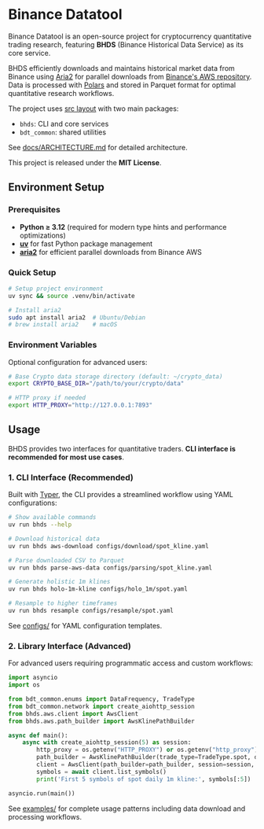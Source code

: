 # Binance Datatool

Binance Datatool is an open-source project for cryptocurrency quantitative trading research, featuring **BHDS** (Binance Historical Data Service) as its core service.

BHDS efficiently downloads and maintains historical market data from Binance using [Aria2](https://aria2.github.io/) for parallel downloads from [Binance's AWS repository](https://data.binance.vision/). Data is processed with [Polars](https://pola.rs/) and stored in Parquet format for optimal quantitative research workflows.

The project uses [src layout](https://packaging.python.org/en/latest/discussions/src-layout-vs-flat-layout/) with two main packages: 
- `bhds`: CLI and core services
- `bdt_common`: shared utilities

See [docs/ARCHITECTURE.md](docs/ARCHITECTURE.md) for detailed architecture.

This project is released under the **MIT License**.

## Environment Setup

### Prerequisites

- **Python ≥ 3.12** (required for modern type hints and performance optimizations)
- **[uv](https://docs.astral.sh/uv/)** for fast Python package management
- **[aria2](https://aria2.github.io/)** for efficient parallel downloads from Binance AWS

### Quick Setup

```bash
# Setup project environment
uv sync && source .venv/bin/activate

# Install aria2
sudo apt install aria2  # Ubuntu/Debian
# brew install aria2    # macOS
```

### Environment Variables

Optional configuration for advanced users:

```bash
# Base Crypto data storage directory (default: ~/crypto_data)
export CRYPTO_BASE_DIR="/path/to/your/crypto/data"

# HTTP proxy if needed
export HTTP_PROXY="http://127.0.0.1:7893"
```

## Usage

BHDS provides two interfaces for quantitative traders. **CLI interface is recommended for most use cases**.

### 1. CLI Interface (Recommended)

Built with [Typer](https://typer.tiangolo.com/), the CLI provides a streamlined workflow using YAML configurations:

```bash
# Show available commands
uv run bhds --help

# Download historical data
uv run bhds aws-download configs/download/spot_kline.yaml

# Parse downloaded CSV to Parquet
uv run bhds parse-aws-data configs/parsing/spot_kline.yaml

# Generate holistic 1m klines
uv run bhds holo-1m-kline configs/holo_1m/spot.yaml

# Resample to higher timeframes
uv run bhds resample configs/resample/spot.yaml
```
See [configs/](configs/) for YAML configuration templates.

### 2. Library Interface (Advanced)

For advanced users requiring programmatic access and custom workflows:

``` python
import asyncio
import os

from bdt_common.enums import DataFrequency, TradeType
from bdt_common.network import create_aiohttp_session
from bhds.aws.client import AwsClient
from bhds.aws.path_builder import AwsKlinePathBuilder

async def main():
    async with create_aiohttp_session(5) as session:
        http_proxy = os.getenv("HTTP_PROXY") or os.getenv("http_proxy")
        path_builder = AwsKlinePathBuilder(trade_type=TradeType.spot, data_freq=DataFrequency.daily, time_interval="1m")
        client = AwsClient(path_builder=path_builder, session=session, http_proxy=http_proxy)
        symbols = await client.list_symbols()
        print('First 5 symbols of spot daily 1m kline:', symbols[:5])

asyncio.run(main())
```

See [examples/](examples/) for complete usage patterns including data download and processing workflows.
